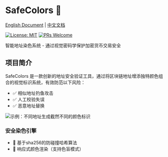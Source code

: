 # SafeColors 🌈

[English Document](README.md) | [中文文档](README_zh.md)

[![License: MIT](https://img.shields.io/badge/License-MIT-yellow.svg)](https://opensource.org/licenses/MIT)
[![PRs Welcome](https://img.shields.io/badge/PRs-welcome-brightgreen.svg)](https://github.com/yourusername/safecolors/pulls)

智能地址染色系统 - 通过视觉密码学保护加密货币交易安全

## 项目简介

SafeColors 是一款创新的地址安全验证工具，通过将区块链地址增添独特颜色组合的视觉标识系统，有效防范以下风险：
- ✅ 相似地址钓鱼攻击
- ✅ 人工校验失误
- ✅ 恶意地址替换

![示例：不同地址生成截然不同的颜色标识](../SafeColors/public/image.png)

### 安全染色引擎
- 🎨 基于sha256的防碰撞哈希算法
- 📱 响应式颜色渲染（支持色盲模式）


